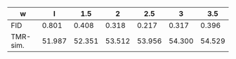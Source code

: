 | w | I | 1.5 | 2 | 2.5 | 3 | 3.5 |
| --- | --- | --- | --- | --- | --- | --- |
| FID | 0.801 | 0.408 | 0.318 | 0.217 | 0.317 | 0.396 |
| TMR-sim. | 51.987 | 52.351 | 53.512 | 53.956 | 54.300 | 54.529 |
